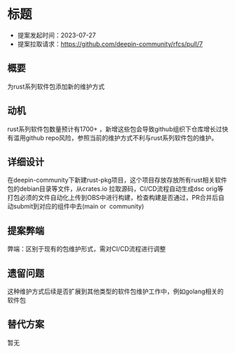 # 标题

- 提案发起时间：2023-07-27
- 提案拉取请求：https://github.com/deepin-community/rfcs/pull/7

## 概要

为rust系列软件包添加新的维护方式

## 动机

rust系列软件包数量预计有1700+ ，新增这些包会导致github组织下仓库增长过快有滥用github repo风险，参照当前的维护方式不利与rust系列软件包的维护。

## **详细设计**

在deepin-community下新建rust-pkg项目，这个项目存放存放所有rust相关软件包的debian目录等文件，从crates.io 拉取源码，CI/CD流程自动生成dsc orig等打包必须的文件自动化上传到OBS中进行构建，检查构建是否通过，PR合并后自动submit到对应的组件中去(main or  community)

## 提案弊端

弊端：区别于现有的包维护形式，需对CI/CD流程进行调整

## 遗留问题

这种维护方式后续是否扩展到其他类型的软件包维护工作中，例如golang相关的软件包

## 替代方案

暂无
